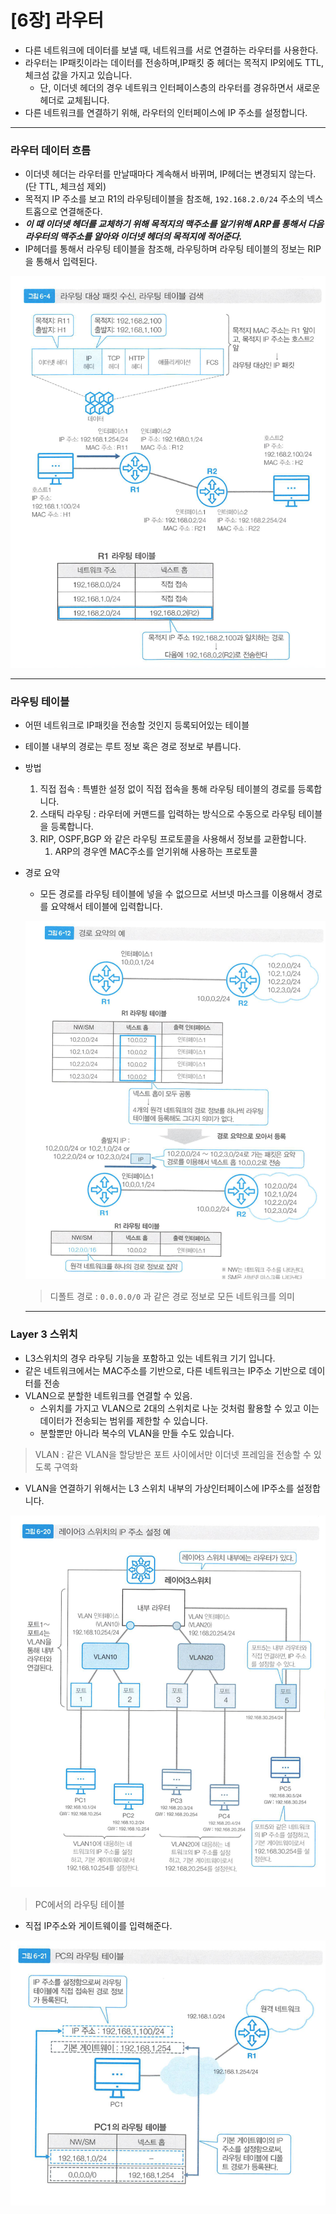 # [6장] 라우터

- 다른 네트워크에 데이터를 보낼 때, 네트워크를 서로 연결하는 라우터를 사용한다.
- 라우터는 IP패킷이라는 데이터를 전송하며,IP패킷 중 헤더는 목적지 IP외에도 TTL, 체크섬 값을 가지고 있습니다.
    - 단, 이더넷 헤더의 경우 네트워크 인터페이스층의 라우터를 경유하면서 새로운 헤더로 교체됩니다.
- 다른 네트워크를 연결하기 위해, 라우터의 인터페이스에 IP 주소를 설정합니다.

---

### 라우터 데이터 흐름

- 이더넷 헤더는 라우터를 만날때마다 계속해서 바뀌며, IP헤더는 변경되지 않는다.(단 TTL, 체크섬 제외)
- 목적지 IP 주소를 보고  R1의 라우팅테이블을 참조해, `192.168.2.0/24` 주소의 넥스트홉으로 연결해준다.
- ***이 때 이더넷 헤더를 교체하기 위해 목적지의 맥주소를 알기위해 ARP를 통해서 다음 라우터의 맥주소를 알아와 이더넷 헤더의 목적지에 적어준다.***
- IP헤더를 통해서 라우팅 테이블을 참조해, 라우팅하며 라우팅 테이블의 정보는 RIP을 통해서 입력된다.

![Untitled](img/6_1.png)

---

### 라우팅 테이블

- 어떤 네트워크로 IP패킷을 전송할 것인지 등록되어있는 테이블
- 테이블 내부의 경로는 루트 정보 혹은 경로 정보로 부릅니다.
- 방법
    1. 직접 접속 : 특별한 설정 없이 직접 접속을 통해 라우팅 테이블의 경로를 등록합니다.
    2. 스태틱 라우팅 : 라우터에 커맨드를 입력하는 방식으로 수동으로 라우팅 테이블을 등록합니다.
    3. RIP, OSPF,BGP 와 같은 라우팅 프로토콜을 사용해서 정보를 교환합니다.
        1. ARP의 경우엔 MAC주소를 얻기위해 사용하는 프로토콜
- 경로 요약
    - 모든 경로를 라우팅 테이블에 넣을 수 없으므로 서브넷 마스크를 이용해서 경로를 요약해서 테이블에 입력합니다.
    
    ![Untitled](img/6_2.png)
    
    > 디폴트 경로 : `0.0.0.0/0` 과 같은 경로 정보로 모든 네트워크를 의미
    > 
    
    ---
    

### Layer 3 스위치

- L3스위치의 경우 라우팅 기능을 포함하고 있는 네트워크 기기 입니다.
- 같은 네트워크에서는 MAC주소를 기반으로, 다른 네트워크는 IP주소 기반으로 데이터를 전송
- VLAN으로 분할한 네트워크를 연결할 수 있음.
    - 스위치를 가지고 VLAN으로 2대의 스위치로 나눈 것처럼 활용할 수 있고 이는 데이터가 전송되는 범위를 제한할 수 있습니다.
    - 분할뿐만 아니라 복수의 VLAN을 만들 수도 있습니다.

> VLAN : 같은 VLAN을 할당받은 포트 사이에서만 이더넷 프레임을 전송할 수 있도록 구역화
> 
- VLAN을 연결하기 위해서는 L3 스위치 내부의 가상인터페이스에 IP주소를 설정합니다.

![Untitled](img/6_3.png)

> PC에서의 라우팅 테이블
- 직접 IP주소와 게이트웨이를 입력해준다.
> 

![Untitled](img/6_4.png)